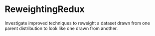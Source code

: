 # ReweightingRedux
Investigate improved techniques to reweight a dataset drawn from one parent distribution to look like one drawn from another.
